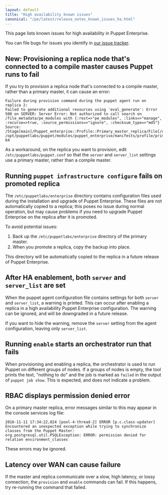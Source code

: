 ```yaml
---
layout: default
title: "High availability known issues"
canonical: "/pe/latest/release_notes_known_issues_ha.html"
---
```


This page lists known issues for high availability in Puppet Enterprise.

You can file bugs for issues you identify in [our issue tracker](https://tickets.puppetlabs.com).

## **New:** Provisioning a replica node that's connected to a compile master causes Puppet runs to fail

If you try to provision a replica node that's connected to a compile master, rather than a primary master, it can cause an error:

~~~
Failure during provision command during the puppet agent run on replica 2:
Failed to generate additional resources using 'eval_generate': Error 500 on SERVER: Server Error: Not authorized to call search on /file_metadata/pe_modules with {:rest=>"pe_modules", :links=>"manage", :recurse=>true, :source_permissions=>"ignore", :checksum_type=>"md5"}
Source: /Stage[main]/Puppet_enterprise::Profile::Primary_master_replica/File[/opt/puppetlabs/server/share/installer/modules]File: /opt/puppetlabs/puppet/modules/puppet_enterprise/manifests/profile/primary_master_replica.ppLine: 64
~~~

As a workaround, on the replica you want to provision, edit `/etc/puppetlabs/puppet.conf` so that the `server` and `server_list` settings use a primary master, rather than a compile master.

## Running `puppet infrastructure configure` fails on promoted replica

The `/etc/puppetlabs/enterprise` directory contains configuration files used
during the installation and upgrade of Puppet Enterprise. These files are not
automatically copied to a replica; this poses no issue during normal operation,
but may cause problems if you need to upgrade Puppet Enterprise on the replica
after it is promoted.

To avoid potential issues:

1. Back up the `/etc/puppetlabs/enterprise` directory of the primary master.
2. When you promote a replica, copy the backup into place.

This directory will be automatically copied to the replica in a future release
of Puppet Enterprise.

## After HA enablement, both `server` and `server_list` are set

When the puppet agent configuration file contains settings for both `server` and `server_list`, a warning is printed. This can occur after enabling a replica in a high availability Puppet Enterprise configuration. The warning can be ignored, and will be downgraded in a future release.

If you want to hide the warning, remove the `server` setting from the agent configuration, leaving only `server_list`.

## Running `enable` starts an orchestrator run that fails

When provisioning and enabling a replica, the orchestrator is used to run Puppet on different groups of nodes. If a groups of nodes is empty, the tool prints the text, "nothing to do" and the job is marked as `failed` in the output of `puppet job show`. This is expected, and does not indicate a problem.

## RBAC displays permission denied error

On a primary master replica, error messages similar to this may appear in the console services log file:


	2016-11-11 17:34:22,824 [pool-4-thread-2] ERROR [p.c.class-updater] Encountered an unexpected exception while trying to synchronize classes from the Puppet Master:
	org.postgresql.util.PSQLException: ERROR: permission denied for relation environment_classes


These errors may be ignored.

## Latency over WAN can cause failure

If the master and replica communicate over a slow, high latency, or lossy connection, the `provision` and `enable` commands can fail. If this happens, try re-running the command that failed.



